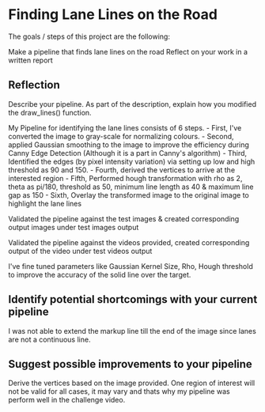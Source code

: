 # Finding Lane Lines on the Road

The goals / steps of this project are the following:

Make a pipeline that finds lane lines on the road Reflect on your work in a written report

## Reflection

Describe your pipeline. As part of the description, explain how you modified the draw_lines() function.

My Pipeline for identifying the lane lines consists of 6 steps. 
    - First, I've converted the image to gray-scale for normalizing colours. 
    - Second, applied Gaussian smoothing to the image to improve the efficiency during Canny Edge Detection (Although it is a part in Canny's algorithm) 
    - Third, Identified the edges (by pixel intensity variation) via setting up low and high threshold as 90 and 150. 
    - Fourth, derived the vertices to arrive at the interested region 
    - Fifth, Performed hough transformation with rho as 2, theta as pi/180, threshold as 50, minimum line length as 40 & maximum line gap as 150 
    - Sixth, Overlay the transformed image to the original image to highlight the lane lines

Validated the pipeline against the test images & created corresponding output images under test images output

Validated the pipeline against the videos provided, created corresponding output of the video under test videos output

I've fine tuned parameters like Gaussian Kernel Size, Rho, Hough threshold to improve the accuracy of the solid line over the target.

## Identify potential shortcomings with your current pipeline

I was not able to extend the markup line till the end of the image since lanes are not a continuous line.

## Suggest possible improvements to your pipeline

Derive the vertices based on the image provided. One region of interest will not be valid for all cases, it may vary and thats why my pipeline was perform well in the challenge video.

